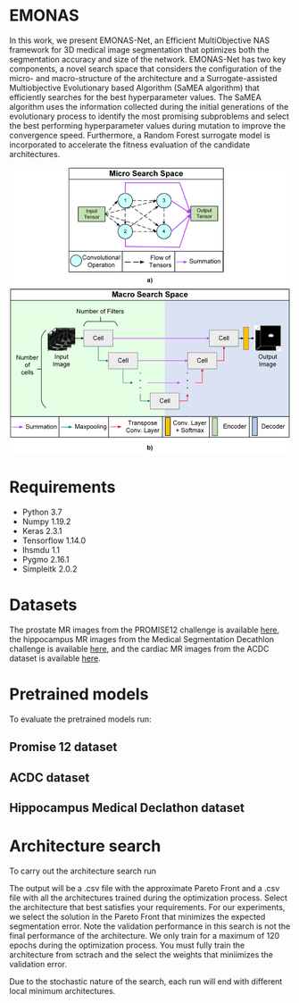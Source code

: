 # EMONAS
In this work, we present EMONAS-Net, an Efficient MultiObjective NAS framework for 3D medical image segmentation that optimizes both the segmentation accuracy and size of the network.  EMONAS-Net has two key components, a novel search space that considers the configuration of the micro- and macro-structure of the architecture and a Surrogate-assisted Multiobjective Evolutionary based Algorithm (SaMEA algorithm) that efficiently searches for the best hyperparameter values. The SaMEA algorithm uses the information collected during the initial generations of the evolutionary process to identify the most promising subproblems and select the best performing hyperparameter values during mutation to improve the convergence speed. Furthermore, a Random Forest surrogate model is incorporated to accelerate the fitness evaluation of the candidate architectures.

![alt text](https://github.com/mariabaldeon/EMONAS/blob/main/images/Fig.%201.%20Structure%20Search%20Space.jpg)

# Requirements
* Python 3.7
* Numpy 1.19.2
* Keras 2.3.1
* Tensorflow 1.14.0
* lhsmdu 1.1
* Pygmo 2.16.1
* Simpleitk 2.0.2

# Datasets
The prostate MR images from the PROMISE12 challenge is available [here](https://promise12.grand-challenge.org/), the hippocampus MR images from the Medical Segmentation Decathlon challenge is available [here](http://medicaldecathlon.com/), and the cardiac MR images from the ACDC dataset is available [here](https://www.creatis.insa-lyon.fr/Challenge/acdc/).   

# Pretrained models
To evaluate the pretrained models run: 
## Promise 12 dataset

## ACDC dataset

## Hippocampus Medical Declathon dataset

# Architecture search 
To carry out the architecture search run

The output will  be a .csv file with the approximate Pareto Front and a .csv file with all the architectures trained during the optimization process. Select the architecture that best satisfies your requirements. For our experiments, we select the solution in the Pareto Front that minimizes the expected segmentation error. Note the validation performance in this search is not the final performance of the architecture. We only train for a maximum of 120 epochs during the optimization process. You must fully train the architecture from sctrach and the select the weights that miniimizes the validation error. 

Due to the stochastic nature of the search, each run will end with different local minimum architectures.  


